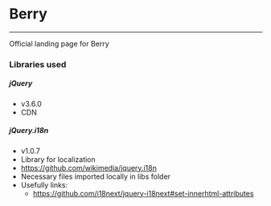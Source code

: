 # Berry

---

Official landing page for Berry

### Libraries used

##### jQuery

- v3.6.0
- CDN

##### jQuery.i18n

- v1.0.7
- Library for localization
- https://github.com/wikimedia/jquery.i18n
- Necessary files imported locally in libs folder
- Usefully links:
  - https://github.com/i18next/jquery-i18next#set-innerhtml-attributes
